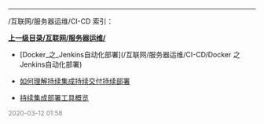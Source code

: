 
----

/互联网/服务器运维/CI-CD 索引：


**[上一级目录/互联网/服务器运维/](/互联网/服务器运维/)**

- [Docker_之_Jenkins自动化部署](/互联网/服务器运维/CI-CD/Docker 之 Jenkins自动化部署)

- [如何理解持续集成持续交付持续部署](/互联网/服务器运维/CI-CD/如何理解持续集成持续交付持续部署)

- [持续集成部署工具概览](/互联网/服务器运维/CI-CD/持续集成部署工具概览)


<font size=2 color='grey'> 2020-03-12 01:58 </font>